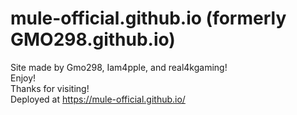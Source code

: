 # mule-official.github.io (formerly GMO298.github.io)
Site made by Gmo298, Iam4pple, and real4kgaming! <br>
Enjoy! <br>
Thanks for visiting!<br>
Deployed at https://mule-official.github.io/ <br>
